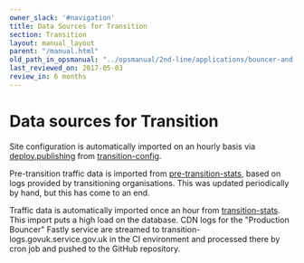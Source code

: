 ```yaml
---
owner_slack: '#navigation'
title: Data Sources for Transition
section: Transition
layout: manual_layout
parent: "/manual.html"
old_path_in_opsmanual: "../opsmanual/2nd-line/applications/bouncer-and-transition.html"
last_reviewed_on: 2017-05-03
review_in: 6 months
---
```


# Data sources for Transition

Site configuration is automatically imported on an hourly basis via
[deploy.publishing](https://deploy.publishing.service.gov.uk/job/Transition_load_site_config/) from
[transition-config](https://github.com/alphagov/transition-config).

Pre-transition traffic data is imported from
[pre-transition-stats](https://github.com/alphagov/pre-transition-stats),
based on logs provided by transitioning organisations. This was updated
periodically by hand, but this has come to an end.

Traffic data is automatically imported once an hour from
[transition-stats](https://github.com/alphagov/transition-stats). This
import puts a high load on the database. CDN logs for the "Production Bouncer"
Fastly service are streamed to transition-logs.govuk.service.gov.uk in the CI
environment and processed there by cron job and pushed to the GitHub repository.
